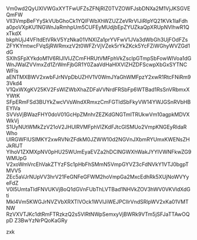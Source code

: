 Vm0wd2QyUXlVWGxXYTFwUFZsZFNjRlZ0TVZOWFJsbDNXa2M1VjJKSGVEQmFW
Vll3VmpBeFYySkVUbGhoCk1YQlFWbXhWZUZZeVRrVlJiRlpYQ21KVk1IaFdh
a0poVXpKU1NGWnJaRmhpUm5CUFEyMUdjbEpZYUZkaQpXRUpNVlhwR1QxTkdX
bkphUjJ4VFltdEtVRkV5YzNka01VNXlZa1prYVFwV1JVa3dWbGh3UjFOdFZs
ZFYKYmtwcFVqSjRWRmxzV2t0WFZrVjVZek5rYkZKck5YcFZiWGhyWVZGd1dG
SXlhSFpXYkdoM1V6RlJlVlJZCmFHRUtVMFphVkZsclpGTmpSbFowWlVoa1dG
WnJWalZVVmxZd1ZrWmFjbGR1Y0ZaaVdHaHlXVlZHZDFScwpXbGxSYTNCWFls
aENTMXBWV2xwbFJrNVpDbUZHV1V0WmJYaGhWMFpzY2xwR1RtcFNiRm93Vkd4
V1QxWXgKV25KV2FsWlZWbXhaZDFaVVNrdFRSbFp6WTBad1RsSnVRbmxXYWtK
SFpERmFSd3BUYkZwcVVsWndXRmxzCmFGTldSbFkyVW14YWJGSnRVbHBEYlVa
SVVsVjBWazFHY0doV01GcHpZMnhrZEZKdGNGTmlTRUkwVm10agpkMDVXWkVj
S1UyNUtWMkZzV21oV2JHUlRVMFphVlZKdFJtcGlSMUo2VmpKNGEyRldaRWho
UlRGWFlUSlMKY2xwRVNrZFdkM0JZWW10d2NGVnJXbmRYUmxKWENsZHJkRlJT
YlhoV1ZXMXpNV0pHU25WUmEyaEVZa2hDClNGWXhWakJYYlVWNFkwZG9WMUpG
V2xoWmVrcEhVakZTYzFSc1pHbFhSMmN5VmpGYVZ3cFdNVkY1VTJ0bgpTMVV5
ZEc5aVJrNUpVV3hrV21FeGNFeGFWM2hoVmpGa2MxcEdhRk5XUjNoWVYyeFdZ
V0l5UmtaTldFNVUKVjBoQ1dGVnFUbThLVTBad1NHVkZOV3hWV0VKVldXdGti
Mkl4Vm5KWGJrNVZVbXRXTlVOck1WVlJiWEJPCllrVndSRlpWV2xKa01VMTNW
RzVXVTJKc1dtRmFTRzkzQ2s5VlRtNWpSemxyVjBWRk9VTm5jSFJaTTAwOQpD
Z3BwYzNrPQoKaGRy

zxk